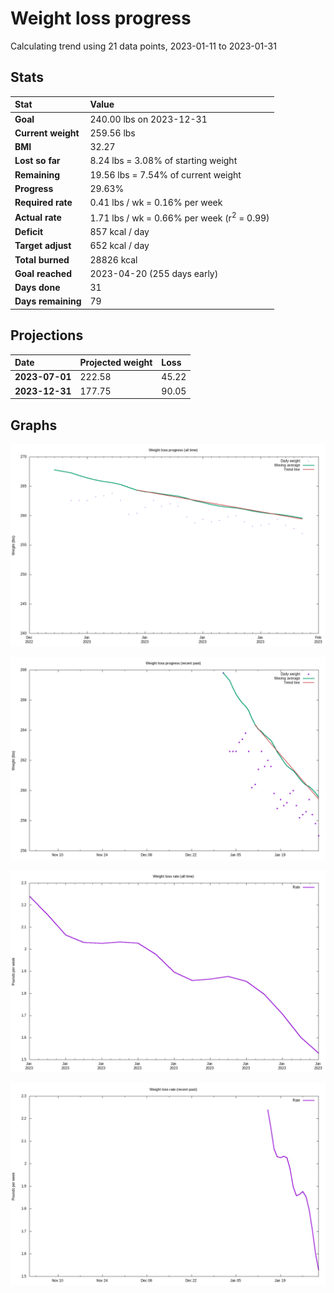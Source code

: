 # Weight loss progress

Calculating trend using 21 data points, 2023-01-11 to 2023-01-31

## Stats

Stat|Value
:-|:-
**Goal**|240.00 lbs on 2023-12-31
**Current weight**|259.56 lbs
**BMI**|32.27
**Lost so far**|8.24 lbs =  3.08% of starting weight
**Remaining**|19.56 lbs =  7.54% of current  weight
**Progress**|29.63%
**Required rate**|0.41 lbs / wk = 0.16% per week
**Actual rate**|1.71 lbs / wk = 0.66% per week  (r<sup>2</sup> = 0.99)
**Deficit**|857 kcal / day
**Target adjust**|652 kcal / day
**Total burned**|28826 kcal
**Goal reached**|2023-04-20 (255 days early)
**Days done**|31
**Days remaining**|79

## Projections

Date|Projected weight|Loss
:-|:-|:-
**2023-07-01**|222.58|45.22
**2023-12-31**|177.75|90.05

## Graphs

![](weight-graph-alltime.png)

![](weight-graph-recent.png)

![](rate-graph-alltime.png)

![](rate-graph-recent.png)
